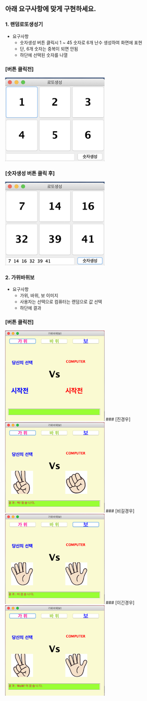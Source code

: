 ## 아래 요구사항에 맞게 구현하세요. 
### 1. 랜덤로또생성기
- 요구사항
  - 숫자생성 버튼 클릭시 1 ~ 45 숫자로 6개 난수 생성하여 화면에 표현
  - 단, 6개 숫자는 중복이 되면 안됨
  - 하단에 선택된 숫자를 나열
  
  
### [버튼 클릭전]
<img src="lotto1.png" width="320"/>  
   
### [숫자생성 버튼 클릭 후]
<img src="lotto2.png" width="320"/>

   
### 2. 가위바위보
- 요구사항
  - 가위, 바위, 보 이미지
  - 사용자는 선택으로 컴퓨터는 랜덤으로 값 선택
  - 하단에 결과 
  
### [버튼 클릭전]  
<img src="before.png" width="320"/>
### [진경우]
<img src="lose.png" width="320"/>
### [비길경우]
<img src="same.png" width="320"/>
### [이긴경우]
<img src="win.png" width="320"/>  
